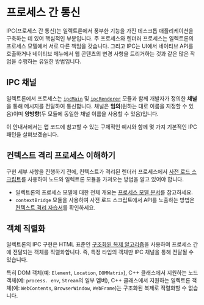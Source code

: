 # 프로세스 간 통신

IPC(프로세스 간 통신)는 일렉트론에서 풍부한 기능을 가진 데스크톱 애플리케이션을 구축하는 데 있어 핵심적인 부분입니다. 주 프로세스와 렌더러 프로세스는 일렉트론의 프로세스 모델에서 서로 다른 책임을 갖습니다. 그리고 IPC는 UI에서 네이티브 API를 호출하거나 네이티브 메뉴에서 웹 콘텐츠의 변경 사항을 트리거하는 것과 같은 많은 작업을 수행하는 유일한 방법입니다.

## IPC 채널

일렉트론에서 프로세스는 [`ipcMain`](https://www.electronjs.org/docs/latest/api/ipc-main) 및 [`ipcRenderer`](https://www.electronjs.org/docs/latest/api/ipc-renderer) 모듈과 함께 개발자가 정의한 **채널**을 통해 메시지를 전달하여 통신합니다. 채널은 **임의**(원하는 대로 이름을 지정할 수 있음)이며 **양방향**(두 모듈에 동일한 채널 이름을 사용할 수 있음)입니다.

이 안내서에서는 앱 코드에 참고할 수 있는 구체적인 예시와 함께 몇 가지 기본적인 IPC 패턴을 살펴보겠습니다.

## 컨텍스트 격리 프로세스 이해하기

구현 세부 사항을 진행하기 전에, 컨텍스트가 격리된 렌더러 프로세스에서 [사전 로드 스크립트](../process-model.mdx#사전-로드-스크립트)를 사용하여 노드와 일렉트론 모듈을 가져오는 방법을 알고 있어야 합니다.

- 일렉트론의 프로세스 모델에 대한 전체 개요는 [프로세스 모델 문서](../process-model.mdx)를 참고하세요.
- `contextBridge` 모듈을 사용하여 사전 로드 스크립트에서 API를 노출하는 방법은 [컨텍스트 격리 자습서](../context-isolation.md)를 확인하세요.

## 객체 직렬화

일렉트론의 IPC 구현은 HTML 표준인 [구조화된 복제 알고리즘](https://developer.mozilla.org/en-US/docs/Web/API/Web_Workers_API/Structured_clone_algorithm)을 사용하여 프로세스 간에 전달되는 객체를 직렬화합니다. 즉, 특정 타입의 객체만 IPC 채널을 통해 전달될 수 있습니다.

특히 DOM 객체(예: `Element`, `Location`, `DOMMatrix`), C++ 클래스에서 지원하는 노드 객체(예: `process. env`, `Stream`의 일부 멤버), C++ 클래스에서 지원하는 일렉트론 객체(예: `WebContents`, `BrowserWindow`, `WebFrame`)는 구조화된 복제로 직렬화할 수 없습니다.